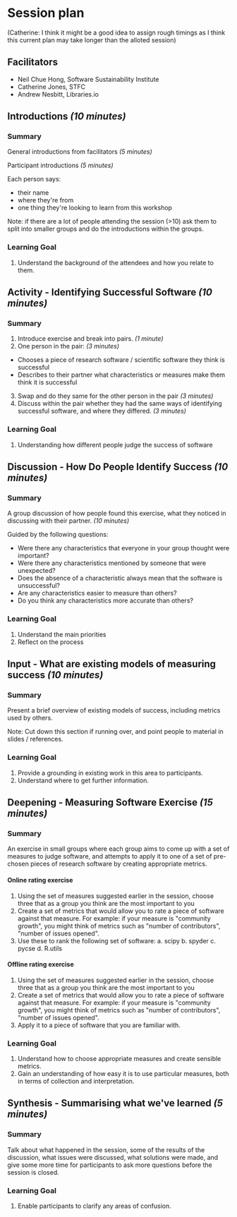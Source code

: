 
# Session plan

(Catherine: I think it might be a good idea to assign rough timings as I think this current plan may take longer than the alloted session)

## Facilitators

* Neil Chue Hong, Software Sustainability Institute
* Catherine Jones, STFC
* Andrew Nesbitt, Libraries.io

## Introductions *(10 minutes)*

### Summary

General introductions from facilitators *(5 minutes)*

Participant introductions *(5 minutes)*

Each person says:
* their name
* where they're from
* one thing they're looking to learn from this workshop

Note: if there are a lot of people attending the session (>10) ask them to split 
into smaller groups and do the introductions within the groups.

### Learning Goal

1. Understand the background of the attendees and how you relate to them.


## Activity - Identifying Successful Software *(10 minutes)*

### Summary

1. Introduce exercise and break into pairs. *(1 minute)*
2. One person in the pair: *(3 minutes)*
  * Chooses a piece of research software / scientific software they think is successful
  * Describes to their partner what characteristics or measures make them think it is successful
3. Swap and do they same for the other person in the pair *(3 minutes)*
4. Discuss within the pair whether they had the same ways of identifying successful software, and where they differed. *(3 minutes)*

### Learning Goal

1. Understanding how different people judge the success of software

## Discussion - How Do People Identify Success *(10 minutes)*

### Summary

A group discussion of how people found this exercise, what they noticed in discussing with their partner. *(10 minutes)*

Guided by the following questions:
* Were there any characteristics that everyone in your group thought were important?
* Were there any characteristics mentioned by someone that were unexpected?
* Does the absence of a characteristic always mean that the software is unsuccessful?
* Are any characteristics easier to measure than others?
* Do you think any characteristics more accurate than others?

### Learning Goal

1. Understand the main priorities
2. Reflect on the process 


## Input - What are existing models of measuring success *(10 minutes)*

### Summary

Present a brief overview of existing models of success, including metrics used by others.

Note: Cut down this section if running over, and point people to material in slides / references.

### Learning Goal

1. Provide a grounding in existing work in this area to participants.
2. Understand where to get further information.

## Deepening - Measuring Software Exercise *(15 minutes)*

### Summary

An exercise in small groups where each group aims to come up with a set of measures to judge software, 
and attempts to apply it to one of a set of pre-chosen pieces of research software by creating appropriate metrics.

#### Online rating exercise ####

1. Using the set of measures suggested earlier in the session, choose three that as a group you think are the most important to you
2. Create a set of metrics that would allow you to rate a piece of software against that measure. For example: if your measure is "community growth", you might think of metrics such as "number of contributors", "number of issues opened".
3. Use these to rank the following set of software:
  a. scipy
  b. spyder
  c. pycse
  d. R.utils
  
  
#### Offline rating exercise ####

1. Using the set of measures suggested earlier in the session, choose three that as a group you think are the most important to you
2. Create a set of metrics that would allow you to rate a piece of software against that measure. For example: if your measure is "community growth", you might think of metrics such as "number of contributors", "number of issues opened".
3. Apply it to a piece of software that you are familiar with.

### Learning Goal

1. Understand how to choose appropriate measures and create sensible metrics.
2. Gain an understanding of how easy it is to use particular measures, both in terms of collection and interpretation.

## Synthesis - Summarising what we've learned *(5 minutes)*

### Summary

Talk about what happened in the session, some of the results of the discussion, what issues were discussed, 
what solutions were made, and give some more time for participants to ask more questions before the session is closed.

### Learning Goal

1. Enable participants to clarify any areas of confusion.

